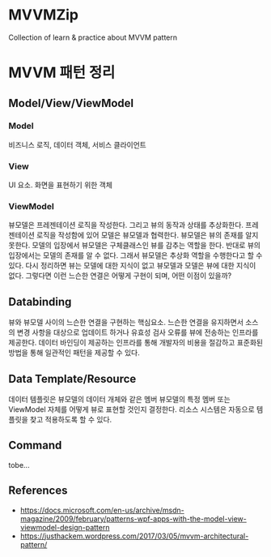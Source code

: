# MVVMZip
Collection of learn &amp; practice about MVVM pattern

# MVVM 패턴 정리
## Model/View/ViewModel
### Model
비즈니스 로직, 데이터 객체, 서비스 클라이언트
### View
UI 요소. 화면을 표현하기 위한 객체
### ViewModel
뷰모델은 프레젠테이션 로직을 작성한다. 그리고 뷰의 동작과 상태를 추상화한다. 
프레젠테이션 로직을 작성함에 있어 모델은 뷰모델과 협력한다. 뷰모델은 뷰의 존재를 알지 못한다. 모델의 입장에서 뷰모델은 구체클래스인 뷰를 감추는 역할을 한다. 반대로 뷰의 입장에서는 모델의 존재를 알 수 없다. 그래서 뷰모델은 추상화 역할을 수행한다고 할 수 있다.
다시 정리하면 뷰는 모델에 대한 지식이 없고 뷰모델과 모델은 뷰에 대한 지식이 없다. 
그렇다면 이런 느슨한 연결은 어떻게 구현이 되며, 어떤 이점이 있을까?
## Databinding
뷰와 뷰모델 사이의 느슨한 연결을 구현하는 핵심요소. 느슨한 연결을 유지하면서 소스의 변경 사항을 대상으로 업데이트 하거나 유효성 검사 오류를 뷰에 전송하는 인프라를 제공한다. 데이터 바인딩이 제공하는 인프라를 통해 개발자의 비용을 절감하고 표준화된 방법을 통해 일관적인 패턴을 제공할 수 있다.
## Data Template/Resource
데이터 템플릿은 뷰모델의 데이터 개체와 같은 멤버
뷰모델의 특정 멤버 또는 ViewModel 자체를 어떻게 뷰로 표현할 것인지 결정한다. 리소스 시스템은 자동으로 템플릿을 찾고 적용하도록 할 수 있다.
## Command
tobe...

## References
- https://docs.microsoft.com/en-us/archive/msdn-magazine/2009/february/patterns-wpf-apps-with-the-model-view-viewmodel-design-pattern
- https://justhackem.wordpress.com/2017/03/05/mvvm-architectural-pattern/
